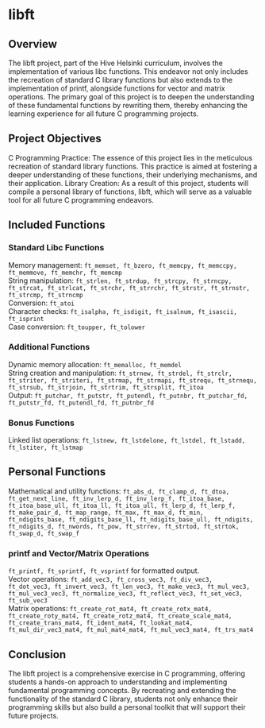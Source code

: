 # libft

## Overview

The libft project, part of the Hive Helsinki curriculum, involves the implementation of various libc functions. This endeavor not only includes the recreation of standard C library functions but also extends to the implementation of printf, alongside functions for vector and matrix operations. The primary goal of this project is to deepen the understanding of these fundamental functions by rewriting them, thereby enhancing the learning experience for all future C programming projects.

## Project Objectives

C Programming Practice: The essence of this project lies in the meticulous recreation of standard library functions. This practice is aimed at fostering a deeper understanding of these functions, their underlying mechanisms, and their application.
Library Creation: As a result of this project, students will compile a personal library of functions, libft, which will serve as a valuable tool for all future C programming endeavors.

## Included Functions

### Standard Libc Functions

Memory management: `ft_memset, ft_bzero, ft_memcpy, ft_memccpy, ft_memmove, ft_memchr, ft_memcmp`  
String manipulation: `ft_strlen, ft_strdup, ft_strcpy, ft_strncpy, ft_strcat, ft_strlcat, ft_strchr, ft_strrchr, ft_strstr, ft_strnstr, ft_strcmp, ft_strncmp`  
Conversion: `ft_atoi`  
Character checks: `ft_isalpha, ft_isdigit, ft_isalnum, ft_isascii, ft_isprint`  
Case conversion: `ft_toupper, ft_tolower`  

### Additional Functions

Dynamic memory allocation: `ft_memalloc, ft_memdel`  
String creation and manipulation: `ft_strnew, ft_strdel, ft_strclr, ft_striter, ft_striteri, ft_strmap, ft_strmapi, ft_strequ, ft_strnequ, ft_strsub, ft_strjoin, ft_strtrim, ft_strsplit, ft_itoa`  
Output: `ft_putchar, ft_putstr, ft_putendl, ft_putnbr, ft_putchar_fd, ft_putstr_fd, ft_putendl_fd, ft_putnbr_fd`  

### Bonus Functions

Linked list operations: `ft_lstnew, ft_lstdelone, ft_lstdel, ft_lstadd, ft_lstiter, ft_lstmap`  

## Personal Functions

Mathematical and utility functions: `ft_abs_d, ft_clamp_d, ft_dtoa, ft_get_next_line, ft_inv_lerp_d, ft_inv_lerp_f, ft_itoa_base, ft_itoa_base_ull, ft_itoa_ll, ft_itoa_ull, ft_lerp_d, ft_lerp_f, ft_make_pair_d, ft_map_range, ft_max, ft_max_d, ft_min, ft_ndigits_base, ft_ndigits_base_ll, ft_ndigits_base_ull, ft_ndigits, ft_ndigits_d, ft_nwords, ft_pow, ft_strrev, ft_strtod, ft_strtok, ft_swap_d, ft_swap_f`  

### printf and Vector/Matrix Operations

`ft_printf, ft_sprintf, ft_vsprintf` for formatted output.  
Vector operations: `ft_add_vec3, ft_cross_vec3, ft_div_vec3, ft_dot_vec3, ft_invert_vec3, ft_len_vec3, ft_make_vec3, ft_mul_vec3, ft_mul_vec3_vec3, ft_normalize_vec3, ft_reflect_vec3, ft_set_vec3, ft_sub_vec3`  
Matrix operations: `ft_create_rot_mat4, ft_create_rotx_mat4, ft_create_roty_mat4, ft_create_rotz_mat4, ft_create_scale_mat4, ft_create_trans_mat4, ft_ident_mat4, ft_lookat_mat4, ft_mul_dir_vec3_mat4, ft_mul_mat4_mat4, ft_mul_vec3_mat4, ft_trs_mat4`  

## Conclusion

The libft project is a comprehensive exercise in C programming, offering students a hands-on approach to understanding and implementing fundamental programming concepts. By recreating and extending the functionality of the standard C library, students not only enhance their programming skills but also build a personal toolkit that will support their future projects.

